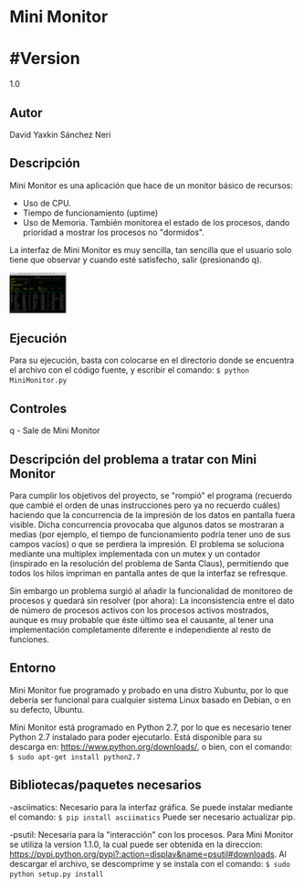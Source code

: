 # Mini Monitor

# #Version
1.0

## Autor
David Yaxkin Sánchez Neri

## Descripción
Mini Monitor es una aplicación que hace de un monitor básico de recursos:
* Uso de CPU.
* Tiempo de funcionamiento (uptime)
* Uso de Memoria.
También monitorea el estado de los procesos, dando prioridad a mostrar los procesos no "dormidos".

La interfaz de Mini Monitor es muy sencilla, tan sencilla que el usuario solo tiene que observar y cuando esté satisfecho, salir (presionando q).

<img src="./screenshot1.png" alt="Ventana 01" style= "width: 100px;">

## Ejecución
Para su ejecución, basta con colocarse en el directorio donde se encuentra el archivo con el código fuente, y escribir el comando:
`$ python MiniMonitor.py`
## Controles
q - Sale de Mini Monitor

## Descripción del problema a tratar con Mini Monitor
Para cumplir los objetivos del proyecto, se "rompió" el programa (recuerdo que cambié el orden de unas instrucciones pero ya no recuerdo cuáles) haciendo que la concurrencia de la impresión de los datos en pantalla fuera visible. Dicha concurrencia provocaba que algunos datos se mostraran a medias (por ejemplo, el tiempo de funcionamiento podría tener uno de sus campos vacíos) o que se perdiera la impresión. El problema se soluciona mediante una multiplex implementada con un mutex y un contador (inspirado en la resolución del problema de Santa Claus), permitiendo que todos los hilos impriman en pantalla antes de que la interfaz se refresque.

Sin embargo un problema surgió al añadir la funcionalidad de monitoreo de procesos y quedará sin resolver (por ahora): La inconsistencia entre el dato de número de procesos activos con los procesos activos mostrados, aunque es muy probable que éste último sea el causante, al tener una implementación completamente diferente e independiente al resto de funciones.

## Entorno
Mini Monitor fue programado y probado en una distro Xubuntu, por lo que debería ser funcional para cualquier sistema Linux basado en Debian, o en su defecto, Ubuntu.

Mini Monitor está programado en Python 2.7, por lo que es necesario tener Python 2.7 instalado para poder ejecutarlo. Está disponible para su descarga en: https://www.python.org/downloads/, o bien, con el comando:
`$ sudo apt-get install python2.7`

## Bibliotecas/paquetes necesarios

-asciimatics: Necesario para la interfaz gráfica. Se puede instalar mediante el comando:
`$ pip install asciimatics`
Puede ser necesario actualizar pip.

-psutil: Necesaria para la "interacción" con los procesos. Para Mini Monitor se utiliza la version 1.1.0, la cual puede ser obtenida en la direccion: https://pypi.python.org/pypi?:action=display&name=psutil#downloads. Al descargar el archivo, se descomprime y se instala con el comando:
`$ sudo python setup.py install`

